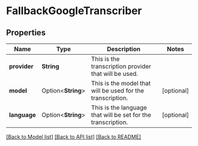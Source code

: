 # FallbackGoogleTranscriber

## Properties

Name | Type | Description | Notes
------------ | ------------- | ------------- | -------------
**provider** | **String** | This is the transcription provider that will be used. | 
**model** | Option<**String**> | This is the model that will be used for the transcription. | [optional]
**language** | Option<**String**> | This is the language that will be set for the transcription. | [optional]

[[Back to Model list]](../README.md#documentation-for-models) [[Back to API list]](../README.md#documentation-for-api-endpoints) [[Back to README]](../README.md)



